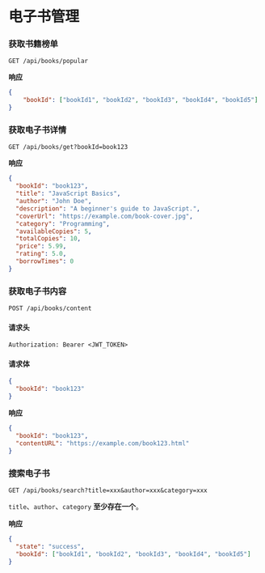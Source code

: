 # 电子书管理


### 获取书籍榜单
```http
GET /api/books/popular
```
**响应**
```json
{
    "bookId": ["bookId1", "bookId2", "bookId3", "bookId4", "bookId5"]
}
```


### 获取电子书详情
```http
GET /api/books/get?bookId=book123
```
**响应**
```json
{
  "bookId": "book123",
  "title": "JavaScript Basics",
  "author": "John Doe",
  "description": "A beginner's guide to JavaScript.",
  "coverUrl": "https://example.com/book-cover.jpg",
  "category": "Programming",
  "availableCopies": 5,
  "totalCopies": 10,
  "price": 5.99,
  "rating": 5.0,
  "borrowTimes": 0
}
```

### 获取电子书内容
```http
POST /api/books/content
```

#### 请求头

```http
Authorization: Bearer <JWT_TOKEN>
```

#### 请求体

```json
{
  "bookId": "book123"
}
```

**响应**
```json
{
  "bookId": "book123",
  "contentURL": "https://example.com/book123.html"
}
```

### 搜索电子书
```http
GET /api/books/search?title=xxx&author=xxx&category=xxx
```
`title`、`author`、`category` **至少存在一个**。

**响应**
```json
{
  "state": "success",
  "bookId": ["bookId1", "bookId2", "bookId3", "bookId4", "bookId5"]
}
```
